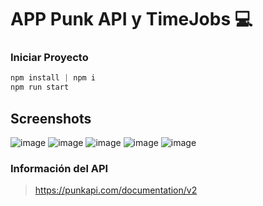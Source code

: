 # APP Punk API y TimeJobs :computer:

### Iniciar Proyecto
```javascript
npm install | npm i
npm run start
```

## Screenshots
![image](https://user-images.githubusercontent.com/39087254/148654530-c930623f-63ee-4f6f-aae2-13c3d3a1543d.png)
![image](https://user-images.githubusercontent.com/39087254/148654547-64be251d-ca10-4cbf-a8bf-6df7c7dec856.png)
![image](https://user-images.githubusercontent.com/39087254/148654592-b4e5f84b-b07d-4d54-ac45-843216b1391b.png)
![image](https://user-images.githubusercontent.com/39087254/148654623-bfef0c9c-52da-486a-94aa-5a1d53e60da4.png)
![image](https://user-images.githubusercontent.com/39087254/148654650-bff64b1d-39bc-417a-8233-f1835cbe6f1a.png)

### Información del API
> https://punkapi.com/documentation/v2
